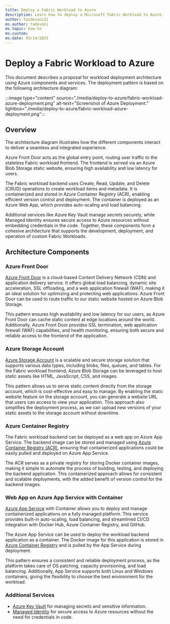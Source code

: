 ```yaml
---
title: Deploy a Fabric Workload to Azure
description: Learn how to deploy a Microsoft Fabric Workload to Azure.
author: tasdevani21
ms.author: tadevani
ms.topic: how-to
ms.custom:
ms.date: 03/14/2025
---
```


# Deploy a Fabric Workload to Azure

This document describes a proposal for workload deployment architecture using Azure components and services.
The deployment pattern is based on the following architecture diagram:

:::image type="content" source="./media/deploy-to-azure/fabric-workload-azure-deployment.png" alt-text="Screenshot of Azure Deployment." lightbox="./media/deploy-to-azure/fabric-workload-azure-deployment.png":::

## Overview

The architecture diagram illustrates how the different components interact to deliver a seamless and integrated experience.

Azure Front Door acts as the global entry point, routing user traffic to the stateless Fabric workload frontend. The frontend is served via an Azure Blob Storage static website, ensuring high availability and low latency for users.

The Fabric workload backend uses Create, Read, Update, and Delete (CRUD) operations to create workload items and metadata. It is containerized and stored in Azure Container Registry (ACR), enabling efficient version control and deployment.
The container is deployed as an Azure Web App, which provides auto-scaling and load balancing.

Additional services like Azure Key Vault manage secrets securely, while Managed Identity ensures secure access to Azure resources without embedding credentials in the code. Together, these components form a cohesive architecture that supports the development, deployment, and operation of custom Fabric Workloads.

## Architecture Components

### Azure Front Door

[Azure Front Door](/azure/frontdoor/scenario-storage-blobs) is a cloud-based Content Delivery Network (CDN) and application delivery service.
It offers global load balancing, dynamic site acceleration, SSL offloading, and a web application firewall (WAF), making it an ideal solution for optimizing and protecting web applications.
Azure Front Door can be used to route traffic to our static website hosted on Azure Blob Storage.

This pattern ensures high availability and low latency for our users, as Azure Front Door can cache static content at edge locations around the world. Additionally, Azure Front Door provides SSL termination, web application firewall (WAF) capabilities, and health monitoring, ensuring both secure and reliable access to the frontend of the application.

### Azure Storage Account

[Azure Storage Account](/azure/storage/blobs/storage-blob-static-website) is a scalable and secure storage solution that supports various data types, including blobs, files, queues, and tables.
For the Fabric workload frontend, Azure Blob Storage can be leveraged to host static assets like HTML, JavaScript, CSS, and images.

This pattern allows us to serve static content directly from the storage account, which is cost-effective and easy to manage.
By enabling the static website feature on the storage account, you can generate a website URL that users can access to view your application.
This approach also simplifies the deployment process, as we can upload new versions of your static assets to the storage account without downtime.

### Azure Container Registry

The Fabric workload backend can be deployed as a web app on Azure App Service.
The backend image can be stored and managed using [Azure Container Registry (ACR)](/azure/container-registry/container-registry-intro), ensuring that containerized applications could be easily pulled and deployed on Azure App Service.

The ACR serves as a private registry for storing Docker container images, making it simple to automate the process of building, testing, and deploying the backend application.
This containerized approach allows for consistent and scalable deployments, with the added benefit of version control for the backend images.

### Web App on Azure App Service with Container

[Azure App Service](/azure/app-service/configure-custom-container) with Container allows you to deploy and manage containerized applications on a fully managed platform.
This service provides built-in auto-scaling, load balancing, and streamlined CI/CD integration with Docker Hub, Azure Container Registry, and GitHub.

The Azure App Service can be used to deploy the workload backend application as a container.
The Docker image for this application is stored in [Azure Container Registry](#azure-container-registry) and is pulled by the App Service during deployment.

This pattern ensures a consistent and reliable deployment process, as the platform takes care of OS patching, capacity provisioning, and load balancing.
Additionally, App Service supports both Linux and Windows containers, giving the flexibility to choose the best environment for the workload.

### Additional Services

- [Azure Key Vault](/azure/key-vault/general/basic-concepts) for managing secrets and sensitive information.
- [Managed Identity](/azure/app-service/overview-managed-identity) for secure access to Azure resources without the need for credentials in code.

